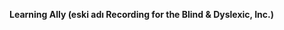 **Learning Ally (eski adı Recording for the Blind &amp; Dyslexic, Inc.)** 

<!--HONumber=Jun16_HO4-->


